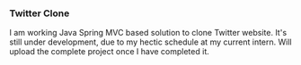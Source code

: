 ### Twitter Clone 

I am working Java Spring MVC based solution to clone Twitter website. It's still under development, due to my hectic schedule at my current intern. Will upload the complete project once I have completed it.
